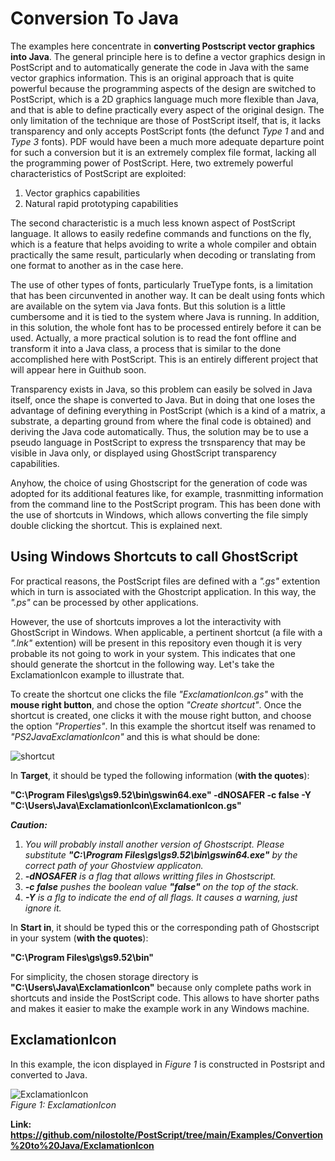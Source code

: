 
# Conversion To Java

The examples here concentrate in **converting Postscript vector graphics into Java**. The general principle here is to define a vector
graphics design in PostScript and to automatically generate the code in Java with the same vector graphics information. This is an original 
approach that is quite powerful because the programming aspects of the design are switched to PostScript, which is a 2D graphics
language much more flexible than Java, and that is able to define practically every aspect of the original design. The only
limitation of the technique are those of PostScript itself, that is, it lacks transparency and only accepts PostScript fonts 
(the defunct _Type 1_ and and _Type 3_ fonts). PDF would have been a much more adequate departure point for such a conversion 
but it is an extremely complex file format, lacking all the programming power of PostScript. Here, two extremely powerful characteristics 
of PostScript are exploited:

1. Vector graphics capabilities
2. Natural rapid prototyping capabilities

The second characteristic is a much less known aspect of PostScript language. It allows to easily redefine commands and functions
on the fly, which is a feature that helps avoiding to write a whole compiler and obtain practically the same result, particularly
when decoding or translating from one format to another as in the case here.

The use of other types of fonts, particularly TrueType fonts, is a limitation that has been circunvented in another way. It can be 
dealt using fonts which are available on the sytem via Java fonts. But this solution is a little cumbersome and it is tied to the
system where Java is running. In addition, in this solution, the whole font has to be processed entirely before it can be used. 
Actually, a more practical solution is to read the font offline and transform it into a Java class, a process that is similar
to the done accomplished here with PostScript. This is an entirely different project that will appear here in Guithub soon.

Transparency exists in Java, so this problem can easily be solved in Java itself, once the shape is converted to Java. But in doing 
that one loses the advantage of defining everything in PostScript (which is a kind of a matrix, a substrate, a departing ground from where 
the final code is obtained) and deriving the Java code automatically. Thus, the solution may be to use a pseudo language in PostScript
to express the trsnsparency that may be visible in Java only, or displayed using GhostScript transparency capabilities.

Anyhow, the choice of using Ghostscript for the generation of code was adopted for its additional features like, for example, 
trasnmitting information from the command line to the PostScript program. This has been done with the use of shortcuts in
Windows, which allows converting the file simply double clicking the shortcut. This is explained next.

## Using Windows Shortcuts to call GhostScript

For practical reasons, the PostScript files are defined with a _".gs"_ extention which in turn is associated with the Ghostcript 
application. In this way, the _".ps"_ can be processed by other applications.

However, the use of shortcuts improves a lot the interactivity with GhostScript in Windows. When applicable, a pertinent shortcut 
(a file with a _".lnk"_ extention) will be present in this repository even though it is very probable its not going to work in your
system. This indicates that one should generate the shortcut in the following way. Let's take the ExclamationIcon example to 
illustrate that.

To create the shortcut one clicks the file _"ExclamationIcon.gs"_ with the **mouse right button**, and chose the option 
_"Create shortcut"_. Once the shortcut is created, one clicks it with the mouse right button, and choose the option _"Properties"_.
In this example the shortcut itself was renamed to _"PS2JavaExclamationIcon"_ and this is what should be done:

![shortcut](https://user-images.githubusercontent.com/80269251/111086187-34a2c780-84f1-11eb-8a7a-4d2279e7ebb8.png)

In **Target**, it should be typed the following information (**with the quotes**):

**"C:\Program Files\gs\gs9.52\bin\gswin64.exe" -dNOSAFER -c false -Y  "C:\Users\Java\ExclamationIcon\ExclamationIcon.gs"**

_**Caution:**_ <br>
1. _You will probably install another version of Ghostscript. Please substitute **"C:\Program Files\gs\gs9.52\bin\gswin64.exe"**
by the correct path of your Ghostview applicaton._
2. _**-dNOSAFER** is a flag that allows writting files in Ghostscript._
3. _**-c false** pushes the boolean value **"false"** on the top of the stack._
4. _**-Y** is a flg to indicate the end of all flags. It causes a warning, just ignore it._

In **Start in**, it should be typed this or the corresponding path of Ghostscript in your system (**with the quotes**):

**"C:\Program Files\gs\gs9.52\bin"**

For simplicity, the chosen storage directory is **"C:\Users\Java\ExclamationIcon"** because only complete paths work
in shortcuts and inside the PostScript code. This allows to have shorter paths and makes it easier to make the example work 
in any Windows machine.

## ExclamationIcon

In this example, the icon displayed in _Figure 1_ is constructed in Postsript and converted to Java.

![ExclamationIcon](https://user-images.githubusercontent.com/80269251/111082975-98bd8f80-84e1-11eb-8236-3de1841dba17.png)
<br>_Figure 1: ExclamationIcon_

**Link: https://github.com/nilostolte/PostScript/tree/main/Examples/Convertion%20to%20Java/ExclamationIcon**
